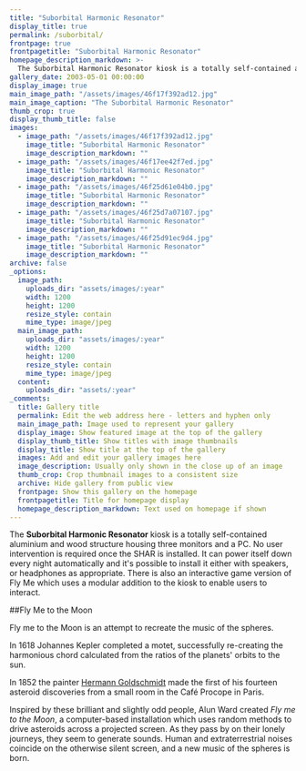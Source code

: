 ```yaml
---
title: "Suborbital Harmonic Resonator"
display_title: true
permalink: /suborbital/
frontpage: true
frontpagetitle: "Suborbital Harmonic Resonator"
homepage_description_markdown: >-
  The Suborbital Harmonic Resonator kiosk is a totally self-contained aluminium and wood structure housing three monitors and a PC. No user intervention is required once the SHAR  is installed. It can power itself down every night automatically and it's possible to install it either with speakers, or headphones as appropriate. There is also an interactive game version of Fly Me which uses a modular addition to the kiosk to enable users to interact.
gallery_date: 2003-05-01 00:00:00
display_image: true
main_image_path: "/assets/images/46f17f392ad12.jpg"
main_image_caption: "The Suborbital Harmonic Resonator"
thumb_crop: true
display_thumb_title: false
images:
  - image_path: "/assets/images/46f17f392ad12.jpg"
    image_title: "Suborbital Harmonic Resonator"
    image_description_markdown: ""
  - image_path: "/assets/images/46f17ee42f7ed.jpg"
    image_title: "Suborbital Harmonic Resonator"
    image_description_markdown: ""
  - image_path: "/assets/images/46f25d61e04b0.jpg"
    image_title: "Suborbital Harmonic Resonator"
    image_description_markdown: ""
  - image_path: "/assets/images/46f25d7a07107.jpg"
    image_title: "Suborbital Harmonic Resonator"
    image_description_markdown: ""
  - image_path: "/assets/images/46f25d91ec9d4.jpg"
    image_title: "Suborbital Harmonic Resonator"
    image_description_markdown: ""
archive: false
_options:
  image_path:
    uploads_dir: "assets/images/:year"
    width: 1200
    height: 1200
    resize_style: contain
    mime_type: image/jpeg
  main_image_path:
    uploads_dir: "assets/images/:year"
    width: 1200
    height: 1200
    resize_style: contain
    mime_type: image/jpeg
  content:
    uploads_dir: "assets/:year"
_comments:
  title: Gallery title
  permalink: Edit the web address here - letters and hyphen only
  main_image_path: Image used to represent your gallery
  display_image: Show featured image at the top of the gallery
  display_thumb_title: Show titles with image thumbnails
  display_title: Show title at the top of the gallery
  images: Add and edit your gallery images here
  image_description: Usually only shown in the close up of an image
  thumb_crop: Crop thumbnail images to a consistent size
  archive: Hide gallery from public view
  frontpage: Show this gallery on the homepage
  frontpagetitle: Title for homepage display
  homepage_description_markdown: Text used on homepage if shown
---
```

The <strong>Suborbital Harmonic Resonator</strong> kiosk is a totally self-contained aluminium and wood structure housing three monitors and a PC. No user intervention is required once the SHAR  is installed. It can power itself down every night automatically and it's possible to install it either with speakers, or headphones as appropriate. There is also an interactive game version of Fly Me which uses a modular addition to the kiosk to enable users to interact.

##Fly Me to the Moon

Fly me to the Moon is an attempt to recreate the music of the spheres.

In 1618 Johannes Kepler completed a motet, successfully re-creating the harmonious chord calculated from the ratios of the planets' orbits to the sun.

In 1852 the painter <a href="https://en.wikipedia.org/wiki/Hermann_Goldschmidt">Hermann Goldschmidt</a> made the first of his fourteen asteroid discoveries from a small room in the Café Procope in Paris.

Inspired by these brilliant and slightly odd people, Alun Ward created <em>Fly me to the Moon</em>, a computer-based installation which uses random methods to drive asteroids across a projected screen. As they pass by on their lonely journeys, they seem to generate sounds. Human and extraterrestrial noises coincide on the otherwise silent screen, and a new music of the spheres is born.
<!-- Play the web version of this movie <a href="../media/flash/flyme.swf">Fly Me</a> (160Kb). You'll need the Flash Player for this. -->

